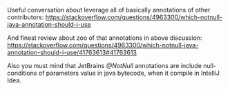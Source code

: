 Useful conversation about leverage all of basically annotations of other contributors:
https://stackoverflow.com/questions/4963300/which-notnull-java-annotation-should-i-use

And finest review about zoo of that annotations in above discussion:
https://stackoverflow.com/questions/4963300/which-notnull-java-annotation-should-i-use/41763613#41763613

Also you must mind that JetBrains _@NotNull_ annotations are include null-conditions of parameters value in java bytecode, when
it compile in IntelliJ Idea.
